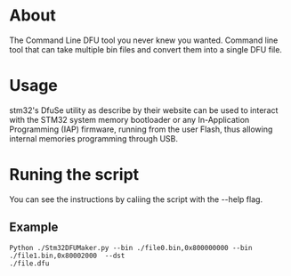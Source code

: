 # About
The Command Line DFU tool you never knew you wanted.
Command line tool that can take multiple bin files and convert them into a single DFU file.

# Usage
stm32's DfuSe utility as describe by their website can be used to interact with the STM32 system memory bootloader or any In-Application Programming (IAP) firmware, running from the user Flash, thus allowing internal memories programming through USB.

# Runing the script
You can see the instructions by caliing the script with the --help flag.

## Example 
```
Python ./Stm32DFUMaker.py --bin ./file0.bin,0x800000000 --bin ./file1.bin,0x80002000  --dst
./file.dfu
```
